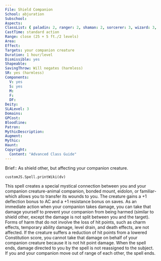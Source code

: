 ```yaml
---
File: Shield Companion
School: abjuration
Subschool: 
Aspects: 
ClassList: { paladin: 2, ranger: 2, shaman: 2, sorcerer: 3, wizard: 3, summoner: 3, unchained summoner: 3 }
CastTime: standard action
Range: close (25 + 5 ft./2 levels)
Area: 
Effect: 
Targets: your companion creature
Duration: 1 hour/level
Dismissible: yes
Shapeable: 
SavingThrow: Will negates (harmless)
SR: yes (harmless)
Components:
  V: yes
  S: yes
  M: 
  F: 
  DF: 
Deity: 
SLALevel: 3
Domains: 
GPCost: 
Bloodline: 
Patron: 
MythicDescription: 
Augment: 
Mythic: 
Haunt: 
Copyright:
  Content: "Advanced Class Guide"
---
```

Brief:: As shield other, but affecting your companion creature.

```dataviewjs
customJS.Spell.printWiki(dv)
```

This spell creates a special mystical connection between you and your companion creature-animal companion, bonded mount, eidolon, or familiar-which allows you to transfer its wounds to you. The creature gains a +1 deflection bonus to AC and a +1 resistance bonus on saves.  As an immediate action when your companion takes damage, you can take that damage yourself to prevent your companion from being harmed (similar to shield other, except the damage is not split between you and the target). Forms of harm that do not involve the loss of hit points, such as charm effects, temporary ability damage, level drain, and death effects, are not affected. If the creature suffers a reduction of hit points from a lowered Constitution score, you cannot take that damage on behalf of your companion creature because it is not hit point damage. When the spell ends, damage directed to you by the spell is not reassigned to the subject.  If you and your companion move out of range of each other, the spell ends.
